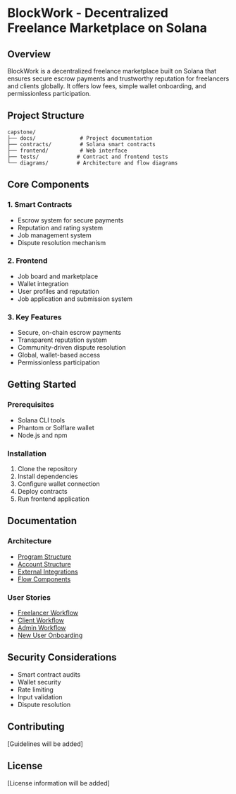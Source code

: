# BlockWork - Decentralized Freelance Marketplace on Solana

## Overview
BlockWork is a decentralized freelance marketplace built on Solana that ensures secure escrow payments and trustworthy reputation for freelancers and clients globally. It offers low fees, simple wallet onboarding, and permissionless participation.

## Project Structure
```
capstone/
├── docs/              # Project documentation
├── contracts/         # Solana smart contracts
├── frontend/          # Web interface
├── tests/            # Contract and frontend tests
└── diagrams/         # Architecture and flow diagrams
```

## Core Components

### 1. Smart Contracts
- Escrow system for secure payments
- Reputation and rating system
- Job management system
- Dispute resolution mechanism

### 2. Frontend
- Job board and marketplace
- Wallet integration
- User profiles and reputation
- Job application and submission system

### 3. Key Features
- Secure, on-chain escrow payments
- Transparent reputation system
- Community-driven dispute resolution
- Global, wallet-based access
- Permissionless participation

## Getting Started

### Prerequisites
- Solana CLI tools
- Phantom or Solflare wallet
- Node.js and npm

### Installation
1. Clone the repository
2. Install dependencies
3. Configure wallet connection
4. Deploy contracts
5. Run frontend application

## Documentation

### Architecture
- [Program Structure](docs/architecture/program_structure.md)
- [Account Structure](docs/architecture/account_structure.md)
- [External Integrations](docs/architecture/external_integrations.md)
- [Flow Components](docs/architecture/flow_components.md)

### User Stories
- [Freelancer Workflow](docs/user_stories/freelancer.md)
- [Client Workflow](docs/user_stories/client.md)
- [Admin Workflow](docs/user_stories/admin.md)
- [New User Onboarding](docs/user_stories/new_user.md)

## Security Considerations
- Smart contract audits
- Wallet security
- Rate limiting
- Input validation
- Dispute resolution

## Contributing
[Guidelines will be added]

## License
[License information will be added]
